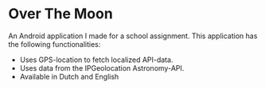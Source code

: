 # Over The Moon

An Android application I made for a school assignment. 
This application has the following functionalities:

- Uses GPS-location to fetch localized API-data.
- Uses data from the IPGeolocation Astronomy-API.
- Available in Dutch and English
